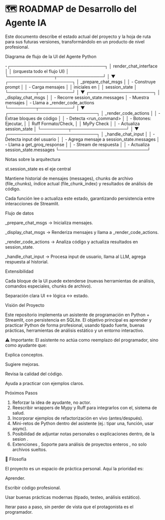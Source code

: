 # 🗺️ ROADMAP de Desarrollo del Agente IA

Este documento describe el estado actual del proyecto y la hoja de ruta para sus futuras versiones, transformándolo en un producto de nivel profesional.

Diagrama de flujo de la UI del Agente Python

-┌───────────────────────────────┐
│      render_chat_interface     │
│  (orquesta todo el flujo UI)  │
└───────────────┬───────────────┘
                │
                ▼
      ┌─────────────────────┐
      │ _prepare_chat_msgs  │
      │ - Construye prompt  │
      │ - Carga mensajes    │
      │   iniciales en      │
      │   session_state     │
      └─────────┬───────────┘
                │
                ▼
      ┌─────────────────────┐
      │ _display_chat_msgs  │
      │ - Recorre session_state.messages
      │ - Muestra mensajes
      │ - Llama a _render_code_actions
      └─────────┬───────────┘
                │
                ▼
  ┌─────────────────────────────┐
  │ _render_code_actions        │
  │ - Extrae bloques de código │
  │ - Detecta <run_command>    │
  │ - Botones: Ejecutar,       │
  │   Ruff Formato/Check,      │
  │   MyPy Check               │
  │ - Actualiza session_state  │
  └─────────┬──────────────────┘
            │
            ▼
┌─────────────────────────────┐
│ _handle_chat_input          │
│ - Detecta input del usuario │
│ - Agrega mensaje a session_state.messages
│ - Llama a get_groq_response │
│ - Stream de respuesta       │
│ - Actualiza session_state.messages
└─────────────────────────────┘

Notas sobre la arquitectura

st.session_state es el eje central

Mantiene historial de mensajes (messages), chunks de archivo (file_chunks), índice actual (file_chunk_index) y resultados de análisis de código.

Cada función lee o actualiza este estado, garantizando persistencia entre interacciones de Streamlit.

Flujo de datos

_prepare_chat_msgs → Inicializa mensajes.

_display_chat_msgs → Renderiza mensajes y llama a _render_code_actions.

_render_code_actions → Analiza código y actualiza resultados en session_state.

_handle_chat_input → Procesa input de usuario, llama al LLM, agrega respuesta al historial.

Extensibilidad

Cada bloque de la UI puede extenderse (nuevas herramientas de análisis, comandos especiales, chunks de archivo).

Separación clara UI ↔ lógica ↔ estado.


Visión del Proyecto

Este repositorio implementa un asistente de programación en Python + Streamlit, con persistencia en SQLite.
El objetivo principal es aprender y practicar Python de forma profesional, usando tipado fuerte, buenas prácticas, herramientas de análisis estático y un entorno interactivo.

⚠️ Importante:
El asistente no actúa como reemplazo del programador, sino como ayudante que:

Explica conceptos.

Sugiere mejoras.

Revisa la calidad del código.

Ayuda a practicar con ejemplos claros.

Próximos Pasos

1. Reforzar la idea de ayudante, no actor.
2. Reescribir wrappers de Mypy y Ruff para integrarlos con el,
   sistema de salud.
3. Incorporar ejemplos de refactorización en vivo (antes/después).
4. Mini-retos de Python dentro del asistente (ej.: tipar una, 
   función, usar async).
5. Posibilidad de adjuntar notas personales o explicaciones dentro, 
   de la sesion .
6. Extenciones , Soporte para análisis de proyectos enteros  ,
   no solo archivos sueltos.


📖 Filosofía

El proyecto es un espacio de práctica personal.
Aquí la prioridad es:

Aprender.

Escribir código profesional.

Usar buenas prácticas modernas (tipado, testeo, análisis estático).

Iterar paso a paso, sin perder de vista que el protagonista es el programador.